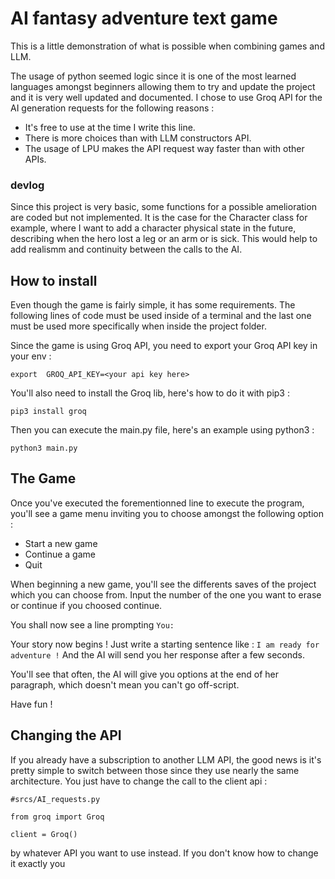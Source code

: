 # AI fantasy adventure text game

This is a little demonstration of what is possible when combining games and LLM.

The usage of python seemed logic since it is one of the most learned languages amongst beginners allowing them to try and update the project and it is very well updated and documented. 
I chose to use Groq API for the AI generation requests for the following reasons :
- It's free to use at the time I write this line.
- There is more choices than with LLM constructors API.
- The usage of LPU makes the API request way faster than with other APIs.

### devlog
Since this project is very basic, some functions for a possible amelioration are coded but not implemented.
It is the case for the Character class for example, where I want to add a character physical state in the future, describing when the hero lost a leg or an arm or is sick.
This would help to add realismm and continuity between the calls to the AI.

## How to install
Even though the game is fairly simple, it has some requirements.
The following lines of code must be used inside of a terminal and the last one must be used more specifically when inside the project folder.

Since the game is using Groq API, you need to export your Groq API key in your env :
```
export  GROQ_API_KEY=<your api key here>
```

You'll also need to install the Groq lib, here's how to do it with pip3 :
```
pip3 install groq
```

Then you can execute the main.py file, here's an example using python3 :
```
python3 main.py
```


## The Game
Once you've executed the forementionned line to execute the program, you'll see a game menu inviting you to choose amongst the following option :
- Start a new game
- Continue a game
- Quit

When beginning a new game, you'll see the differents saves of the project which you can choose from.
Input the number of the one you want to erase or continue if you choosed continue.

You shall now see a line prompting ```You: ```

Your story now begins !
Just write a starting sentence like : ```I am ready for adventure !```
And the AI will send you her response after a few seconds.

You'll see that often, the AI will give you options at the end of her paragraph, which doesn't mean you can't go off-script.

Have fun !

## Changing the API
If you already have a subscription to another LLM API, the good news is it's pretty simple to switch between those since they use nearly the same architecture.
You just have to change the call to the client api :
```
#srcs/AI_requests.py

from groq import Groq

client = Groq()
```
by whatever API you want to use instead.
If you don't know how to change it exactly you
